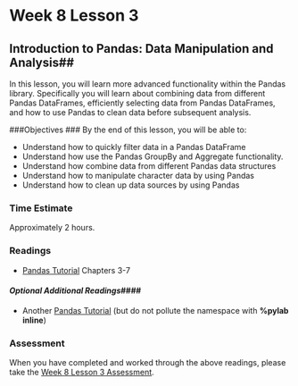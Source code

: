 # Week 8 Lesson 3 #
## Introduction to Pandas: Data Manipulation and Analysis##

In this lesson, you will learn more advanced functionality within the
Pandas library. Specifically you will learn about combining data from
different Pandas DataFrames, efficiently selecting data from Pandas
DataFrames, and how to use Pandas to clean data before subsequent
analysis.


###Objectives ###
By the end of this lesson, you will be able to:

- Understand how to quickly filter data in a Pandas DataFrame
- Understand how use the Pandas GroupBy and Aggregate functionality.
- Understand how combine data from different Pandas data structures
- Understand how to manipulate character data by using Pandas
- Understand how to clean up data sources by using Pandas


### Time Estimate ###

Approximately 2 hours.

### Readings ####

- [Pandas Tutorial](https://github.com/jvns/pandas-cookbook) Chapters 3-7

#### *Optional Additional Readings*####

- Another [Pandas Tutorial](http://nbviewer.ipython.org/github/jvns/talks/blob/master/pydatanyc2013/PyData%20NYC%202013%20tutorial.ipynb) (but do not pollute the namespace with **%pylab inline**)

### Assessment ###

When you have completed and worked through the above readings, please take the [Week 8 Lesson 3 Assessment](https://learn.illinois.edu/mod/quiz/).

